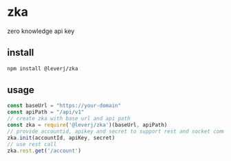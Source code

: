 # zka
zero knowledge api key

## install
```bash
npm install @leverj/zka
```

## usage
```javascript
const baseUrl = "https://your-domain"
const apiPath = "/api/v1" 
// create zka with base url and api path
const zka = require('@leverj/zka')(baseUrl, apiPath)
// provide accountid, apikey and secret to support rest and socket communication with server 
zka.init(accountId, apiKey, secret)
// use rest call
zka.rest.get('/account')
```

